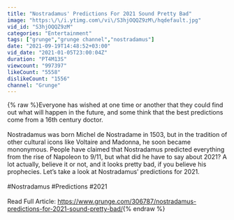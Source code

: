 ```yaml
---
title: "Nostradamus' Predictions For 2021 Sound Pretty Bad"
image: "https:\/\/i.ytimg.com\/vi\/S3hjOQQZ9zM\/hqdefault.jpg"
vid_id: "S3hjOQQZ9zM"
categories: "Entertainment"
tags: ["grunge","grunge channel","nostradamus"]
date: "2021-09-19T14:48:52+03:00"
vid_date: "2021-01-05T23:00:04Z"
duration: "PT4M13S"
viewcount: "997397"
likeCount: "5558"
dislikeCount: "1556"
channel: "Grunge"
---
```

{% raw %}Everyone has wished at one time or another that they could find out what will happen in the future, and some think that the best predictions come from a 16th century doctor.<br /><br />Nostradamus was born Michel de Nostradame in 1503, but in the tradition of other cultural icons like Voltaire and Madonna, he soon became mononymous. People have claimed that Nostradamus predicted everything from the rise of Napoleon to 9/11, but what did he have to say about 2021? A lot actually, believe it or not, and it looks pretty bad, if you believe his prophecies. Let’s take a look at Nostradamus’ predictions for 2021.<br /><br />#Nostradamus #Predictions #2021<br /><br />Read Full Article: <a rel="nofollow" target="blank" href="https://www.grunge.com/306787/nostradamus-predictions-for-2021-sound-pretty-bad/">https://www.grunge.com/306787/nostradamus-predictions-for-2021-sound-pretty-bad/</a>{% endraw %}
